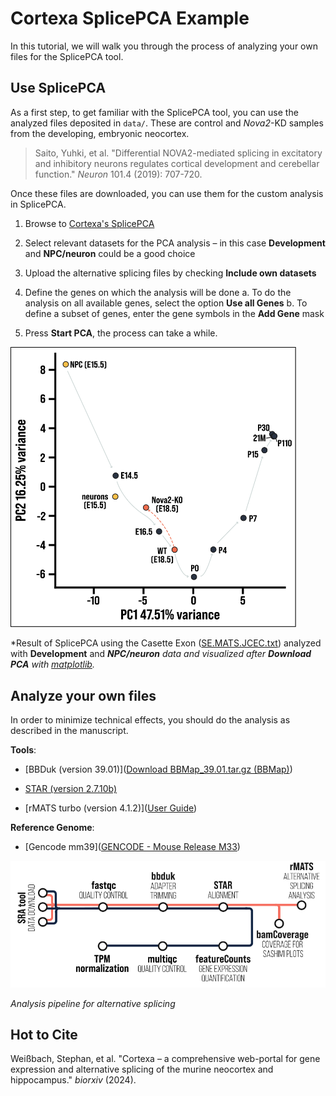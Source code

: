 # Cortexa SplicePCA Example

In this tutorial, we will walk you through the process of analyzing your own files for the SplicePCA tool.

## Use SplicePCA

As a first step, to get familiar with the SplicePCA tool, you can use the analyzed files deposited in `data/`. These are control and *Nova2*-KD samples from the developing, embryonic neocortex. 

> Saito, Yuhki, et al. "Differential NOVA2-mediated splicing in excitatory and inhibitory neurons regulates cortical development and cerebellar function." *Neuron* 101.4 (2019): 707-720.

Once these files are downloaded, you can use them for the custom analysis in SplicePCA. 

1. Browse to [Cortexa's SplicePCA]([Cortexa](https://cortexa-rna.com/pca)) 

2. Select relevant datasets for the PCA analysis – in this case **Development** and **NPC/neuron** could be a good choice

3. Upload the alternative splicing files by checking **Include own datasets**

4. Define the genes on which the analysis will be done
   a. To do the analysis on all available genes, select the option **Use all Genes**
   b. To define a subset of genes, enter the gene symbols in the **Add Gene** mask

5. Press **Start PCA**, the process can take a while.

<img title="raw" src="graphics/nova2kd.svg" alt="raw synapse" width="457">

*Result of SplicePCA using the Casette Exon ([SE.MATS.JCEC.txt](data/SE.MATS.JCEC.txt)) analyzed with **Development** and ***NPC/neuron** data and visualized after **Download PCA** with [matplotlib](https://matplotlib.org/).*

## Analyze your own files

In order to minimize technical effects, you should do the analysis as described in the manuscript.

**Tools**:

- [BBDuk (version 39.01)]([Download BBMap_39.01.tar.gz (BBMap)](https://sourceforge.net/projects/bbmap/files/BBMap_39.01.tar.gz/download))

- [STAR (version 2.7.10b)](https://github.com/alexdobin/STAR/releases/download/2.7.11b/STAR_2.7.11b.zip)

- [rMATS turbo (version 4.1.2)]([User Guide](https://rnaseq-mats.sourceforge.io/rmats4.0.1/user_guide.htm))

**Reference Genome**:

- [Gencode mm39]([GENCODE - Mouse Release M33](https://www.gencodegenes.org/mouse/release_M33.html))


<img title="Analysis Pipeline" src="graphics/pipeline_graph.svg" alt="pipeline" width="594">

*Analysis pipeline for alternative splicing*

## Hot to Cite

Weißbach, Stephan, et al. "Cortexa – a comprehensive web-portal for gene expression and alternative splicing of the murine neocortex and hippocampus." *biorxiv* (2024).
